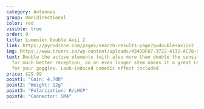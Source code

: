 ```yaml
---
category: Antennas
group: Omnidirectional
color: red
visible: true
order: 9
title: Lumenier Double Axii 2
link: https://pyrodrone.com/pages/search-results-page?q=double+axii+2
img: https://www.truerc.ca/wp-content/uploads/434DDF87-3722-4132-AC78-C10E078AEAC0-e1654053363464.jpeg
text: Double the active elements (with also more than double the sensitivity)
  for much better reception, on an even longer stem makes it a great LR antenna
  for your goggles. Look-induced comedic effect included
price: $29.99
point1: "Gain: 4.7dB"
point2: "Weight: 12g"
point3: "Polarization: R/LHCP"
point4: "Connector: SMA"
---
```

